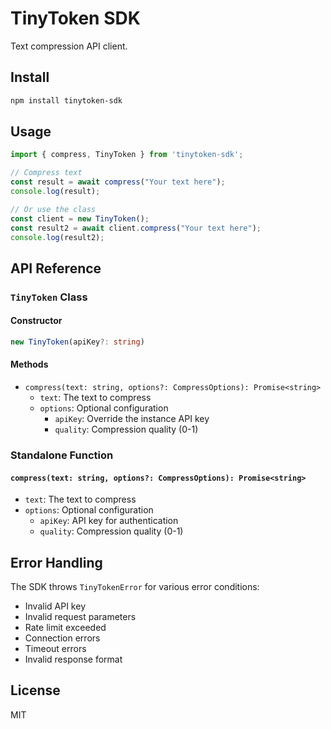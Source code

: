 # TinyToken SDK

Text compression API client.

## Install

```bash
npm install tinytoken-sdk
```

## Usage

```javascript
import { compress, TinyToken } from 'tinytoken-sdk';

// Compress text
const result = await compress("Your text here");
console.log(result);

// Or use the class
const client = new TinyToken();
const result2 = await client.compress("Your text here");
console.log(result2);
```

## API Reference

### `TinyToken` Class

#### Constructor
```typescript
new TinyToken(apiKey?: string)
```

#### Methods
- `compress(text: string, options?: CompressOptions): Promise<string>`
  - `text`: The text to compress
  - `options`: Optional configuration
    - `apiKey`: Override the instance API key
    - `quality`: Compression quality (0-1)

### Standalone Function

#### `compress(text: string, options?: CompressOptions): Promise<string>`
- `text`: The text to compress
- `options`: Optional configuration
  - `apiKey`: API key for authentication
  - `quality`: Compression quality (0-1)

## Error Handling

The SDK throws `TinyTokenError` for various error conditions:
- Invalid API key
- Invalid request parameters
- Rate limit exceeded
- Connection errors
- Timeout errors
- Invalid response format

## License

MIT 